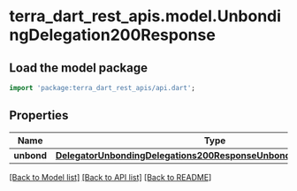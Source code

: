# terra_dart_rest_apis.model.UnbondingDelegation200Response

## Load the model package
```dart
import 'package:terra_dart_rest_apis/api.dart';
```

## Properties
Name | Type | Description | Notes
------------ | ------------- | ------------- | -------------
**unbond** | [**DelegatorUnbondingDelegations200ResponseUnbondingResponsesInner**](DelegatorUnbondingDelegations200ResponseUnbondingResponsesInner.md) |  | [optional] 

[[Back to Model list]](../README.md#documentation-for-models) [[Back to API list]](../README.md#documentation-for-api-endpoints) [[Back to README]](../README.md)


